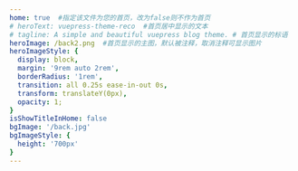 ```yaml
---
home: true  #指定该文件为您的首页，改为false则不作为首页
# heroText: vuepress-theme-reco  #首页居中显示的文本
# tagline: A simple and beautiful vuepress blog theme. # 首页显示的标语
heroImage: /back2.png  #首页显示的主图，默认被注释，取消注释可显示图片
heroImageStyle: {
  display: block,
  margin: '9rem auto 2rem',
  borderRadius: '1rem',
  transition: all 0.25s ease-in-out 0s,
  transform: translateY(0px),
  opacity: 1;
}
isShowTitleInHome: false
bgImage: '/back.jpg'
bgImageStyle: {
  height: '700px'
}
---
```

<previewFont/>
